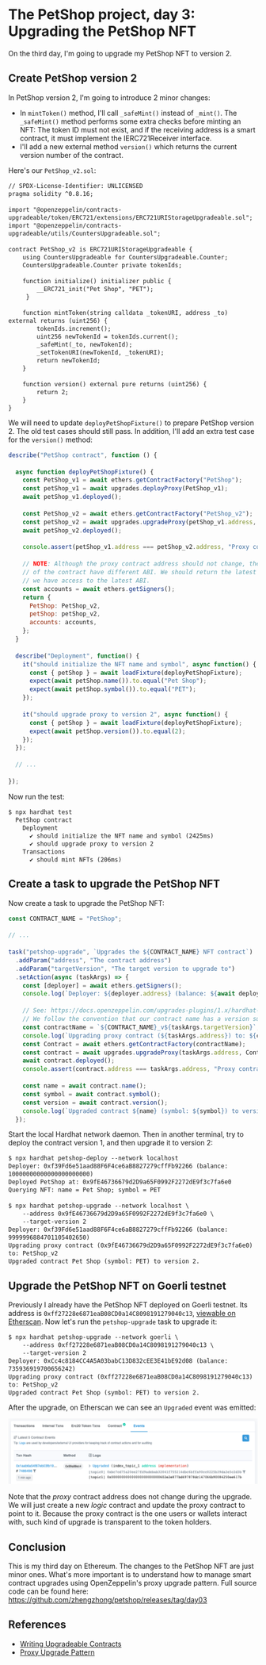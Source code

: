 # The PetShop project, day 3: Upgrading the PetShop NFT

On the third day, I'm going to upgrade my PetShop NFT to version 2.

## Create PetShop version 2

In PetShop version 2, I'm going to introduce 2 minor changes:

- In `mintToken()` method, I'll call `_safeMint()` instead of `_mint()`. The `_safeMint()` method performs some extra checks before minting an NFT: The token ID must not exist, and if the receiving address is a smart contract, it must implement the IERC721Receiver interface.
- I'll add a new external method `version()` which returns the current version number of the contract.

Here's our `PetShop_v2.sol`:

```solidity
// SPDX-License-Identifier: UNLICENSED
pragma solidity ^0.8.16;

import "@openzeppelin/contracts-upgradeable/token/ERC721/extensions/ERC721URIStorageUpgradeable.sol";
import "@openzeppelin/contracts-upgradeable/utils/CountersUpgradeable.sol";

contract PetShop_v2 is ERC721URIStorageUpgradeable {
    using CountersUpgradeable for CountersUpgradeable.Counter;
    CountersUpgradeable.Counter private tokenIds;

    function initialize() initializer public {
        __ERC721_init("Pet Shop", "PET");
     }

    function mintToken(string calldata _tokenURI, address _to) external returns (uint256) {
        tokenIds.increment();
        uint256 newTokenId = tokenIds.current();
        _safeMint(_to, newTokenId);
        _setTokenURI(newTokenId, _tokenURI);
        return newTokenId;
    }

    function version() external pure returns (uint256) {
        return 2;
    }
}
```

We will need to update `deployPetShopFixture()` to prepare PetShop version 2. The old test cases should still pass. In addition, I'll add an extra test case for the `version()` method:

```js
describe("PetShop contract", function () {

  async function deployPetShopFixture() {
    const PetShop_v1 = await ethers.getContractFactory("PetShop");
    const petShop_v1 = await upgrades.deployProxy(PetShop_v1);
    await petShop_v1.deployed();

    const PetShop_v2 = await ethers.getContractFactory("PetShop_v2");
    const petShop_v2 = await upgrades.upgradeProxy(petShop_v1.address, PetShop_v2);
    await petShop_v2.deployed();

    console.assert(petShop_v1.address === petShop_v2.address, "Proxy contract address should not change.");

    // NOTE: Although the proxy contract address should not change, the two versions
    // of the contract have different ABI. We should return the latest version so that
    // we have access to the latest ABI.
    const accounts = await ethers.getSigners();
    return {
      PetShop: PetShop_v2,
      petShop: petShop_v2,
      accounts: accounts,
    };
  }

  describe("Deployment", function() {
    it("should initialize the NFT name and symbol", async function() {
      const { petShop } = await loadFixture(deployPetShopFixture);
      expect(await petShop.name()).to.equal("Pet Shop");
      expect(await petShop.symbol()).to.equal("PET");
    });

    it("should upgrade proxy to version 2", async function() {
      const { petShop } = await loadFixture(deployPetShopFixture);
      expect(await petShop.version()).to.equal(2);
    });
  });

  // ...

});
```

Now run the test:

```console
$ npx hardhat test
  PetShop contract
    Deployment
      ✔ should initialize the NFT name and symbol (2425ms)
      ✔ should upgrade proxy to version 2
    Transactions
      ✔ should mint NFTs (206ms)
```

## Create a task to upgrade the PetShop NFT

Now create a task to upgrade the PetShop NFT:

```js
const CONTRACT_NAME = "PetShop";

// ...

task("petshop-upgrade", `Upgrades the ${CONTRACT_NAME} NFT contract`)
  .addParam("address", "The contract address")
  .addParam("targetVersion", "The target version to upgrade to")
  .setAction(async (taskArgs) => {
    const [deployer] = await ethers.getSigners();
    console.log(`Deployer: ${deployer.address} (balance: ${await deployer.getBalance()})`);

    // See: https://docs.openzeppelin.com/upgrades-plugins/1.x/hardhat-upgrades
    // We follow the convention that our contract name has a version suffix `_vN`.
    const contractName = `${CONTRACT_NAME}_v${taskArgs.targetVersion}`;
    console.log(`Upgrading proxy contract (${taskArgs.address}) to: ${contractName}`);
    const Contract = await ethers.getContractFactory(contractName);
    const contract = await upgrades.upgradeProxy(taskArgs.address, Contract);
    await contract.deployed();
    console.assert(contract.address === taskArgs.address, "Proxy contract address should not change.");

    const name = await contract.name();
    const symbol = await contract.symbol();
    const version = await contract.version();
    console.log(`Upgraded contract ${name} (symbol: ${symbol}) to version ${version}.`);
  });
```

Start the local Hardhat network daemon. Then in another terminal, try to deploy the contract version 1, and then upgrade it to version 2:

```console
$ npx hardhat petshop-deploy --network localhost
Deployer: 0xf39Fd6e51aad88F6F4ce6aB8827279cffFb92266 (balance: 10000000000000000000000)
Deployed PetShop at: 0x9fE46736679d2D9a65F0992F2272dE9f3c7fa6e0
Querying NFT: name = Pet Shop; symbol = PET

$ npx hardhat petshop-upgrade --network localhost \
    --address 0x9fE46736679d2D9a65F0992F2272dE9f3c7fa6e0 \
    --target-version 2
Deployer: 0xf39Fd6e51aad88F6F4ce6aB8827279cffFb92266 (balance: 9999996884701105402650)
Upgrading proxy contract (0x9fE46736679d2D9a65F0992F2272dE9f3c7fa6e0) to: PetShop_v2
Upgraded contract Pet Shop (symbol: PET) to version 2.
```

## Upgrade the PetShop NFT on Goerli testnet

Previously I already have the PetShop NFT deployed on Goerli testnet. Its address is `0xff27228e6871eaB08CD0a14C8098191279040c13`, [viewable on Etherscan](https://goerli.etherscan.io/address/0xff27228e6871eaB08CD0a14C8098191279040c13). Now let's run the `petshop-upgrade` task to upgrade it:

```console
$ npx hardhat petshop-upgrade --network goerli \
    --address 0xff27228e6871eaB08CD0a14C8098191279040c13 \
    --target-version 2
Deployer: 0xCc4c8184CC4A5A03babC13D832cEE3E41bE92d08 (balance: 735936919700656242)
Upgrading proxy contract (0xff27228e6871eaB08CD0a14C8098191279040c13) to: PetShop_v2
Upgraded contract Pet Shop (symbol: PET) to version 2.
```

After the upgrade, on Etherscan we can see an `Upgraded` event was emitted:

![Etherscan: Upgraded event emitted](./images/day-03-etherscan-upgraded-event.png)

Note that the *proxy* contract address does not change during the upgrade. We will just create a new *logic* contract and update the proxy contract to point to it. Because the proxy contract is the one users or wallets interact with, such kind of upgrade is transparent to the token holders.

## Conclusion

This is my third day on Ethereum. The changes to the PetShop NFT are just minor ones. What's more important is to understand how to manage smart contract upgrades using OpenZeppelin's proxy upgrade pattern. Full source code can be found here: https://github.com/zhengzhong/petshop/releases/tag/day03

## References

- [Writing Upgradeable Contracts](https://docs.openzeppelin.com/upgrades-plugins/1.x/writing-upgradeable)
- [Proxy Upgrade Pattern](https://docs.openzeppelin.com/upgrades-plugins/1.x/proxies)
